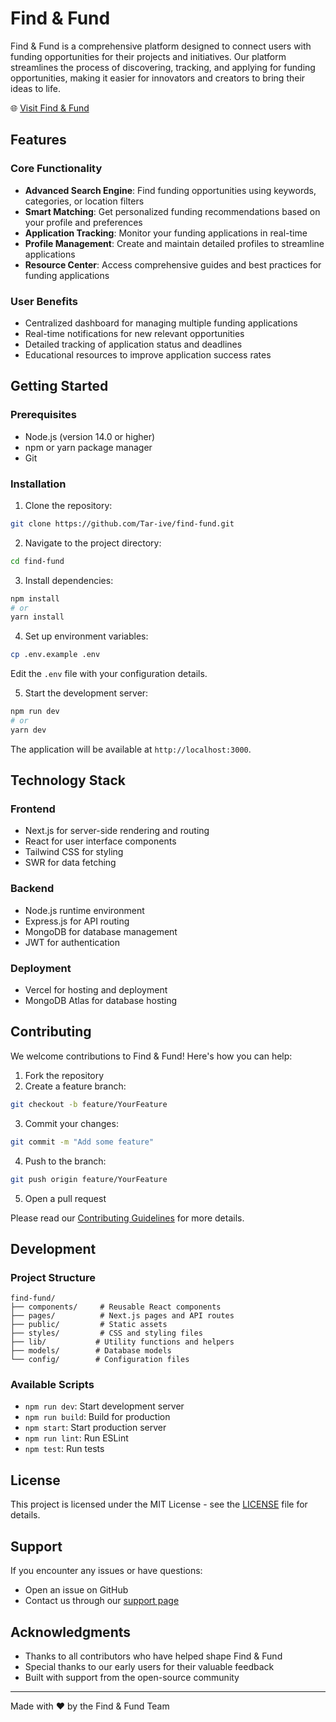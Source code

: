 # Find & Fund  

Find & Fund is a comprehensive platform designed to connect users with funding opportunities for their projects and initiatives. Our platform streamlines the process of discovering, tracking, and applying for funding opportunities, making it easier for innovators and creators to bring their ideas to life.

🌐 [Visit Find & Fund](https://findandfund.vercel.app/)

## Features

### Core Functionality
- **Advanced Search Engine**: Find funding opportunities using keywords, categories, or location filters
- **Smart Matching**: Get personalized funding recommendations based on your profile and preferences
- **Application Tracking**: Monitor your funding applications in real-time
- **Profile Management**: Create and maintain detailed profiles to streamline applications
- **Resource Center**: Access comprehensive guides and best practices for funding applications

### User Benefits
- Centralized dashboard for managing multiple funding applications
- Real-time notifications for new relevant opportunities
- Detailed tracking of application status and deadlines
- Educational resources to improve application success rates

## Getting Started

### Prerequisites
- Node.js (version 14.0 or higher)
- npm or yarn package manager
- Git

### Installation

1. Clone the repository:
```bash
git clone https://github.com/Tar-ive/find-fund.git
```

2. Navigate to the project directory:
```bash
cd find-fund
```

3. Install dependencies:
```bash
npm install
# or
yarn install
```

4. Set up environment variables:
```bash
cp .env.example .env
```
Edit the `.env` file with your configuration details.

5. Start the development server:
```bash
npm run dev
# or
yarn dev
```

The application will be available at `http://localhost:3000`.

## Technology Stack

### Frontend
- Next.js for server-side rendering and routing
- React for user interface components
- Tailwind CSS for styling
- SWR for data fetching

### Backend
- Node.js runtime environment
- Express.js for API routing
- MongoDB for database management
- JWT for authentication

### Deployment
- Vercel for hosting and deployment
- MongoDB Atlas for database hosting

## Contributing

We welcome contributions to Find & Fund! Here's how you can help:

1. Fork the repository
2. Create a feature branch:
```bash
git checkout -b feature/YourFeature
```

3. Commit your changes:
```bash
git commit -m "Add some feature"
```

4. Push to the branch:
```bash
git push origin feature/YourFeature
```

5. Open a pull request

Please read our [Contributing Guidelines](CONTRIBUTING.md) for more details.

## Development

### Project Structure
```
find-fund/
├── components/     # Reusable React components
├── pages/          # Next.js pages and API routes
├── public/         # Static assets
├── styles/         # CSS and styling files
├── lib/           # Utility functions and helpers
├── models/        # Database models
└── config/        # Configuration files
```

### Available Scripts
- `npm run dev`: Start development server
- `npm run build`: Build for production
- `npm start`: Start production server
- `npm run lint`: Run ESLint
- `npm test`: Run tests

## License

This project is licensed under the MIT License - see the [LICENSE](LICENSE) file for details.

## Support

If you encounter any issues or have questions:
- Open an issue on GitHub
- Contact us through our [support page](https://findandfund.vercel.app/support)

## Acknowledgments

- Thanks to all contributors who have helped shape Find & Fund
- Special thanks to our early users for their valuable feedback
- Built with support from the open-source community

---

Made with ❤️ by the Find & Fund Team
